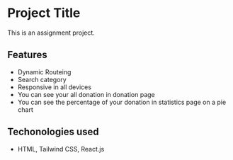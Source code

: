 # Project Title

This is an assignment project.

## Features

- Dynamic Routeing
- Search category
- Responsive in all devices
- You can see your all donation in donation page
- You can see the percentage of your donation in statistics page on a pie chart

## Techonologies used
- HTML, Tailwind CSS, React.js
